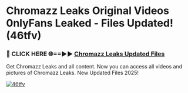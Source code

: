 # Chromazz Leaks Original Videos 0nlyFans Leaked - Files Updated! (46tfv)

<h3>🔴 CLICK HERE 🌐==►► <a href="https://tinyurl.com/ehrbuxhb" rel="nofollow">Chromazz Leaks Updated Files</a></h3>

Get Chromazz Leaks and all content. Now you can access all videos and pictures of Chromazz Leaks. New Updated Files 2025!

[![46tfv](https://i.imgur.com/lVYEuWS.gif)](https://tinyurl.com/ehrbuxhb)
